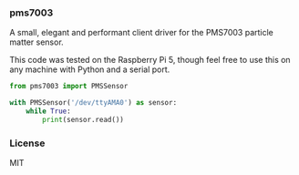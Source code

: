 ### pms7003

A small, elegant and performant client driver for the PMS7003 particle matter sensor.

This code was tested on the Raspberry Pi 5, though feel free to use this on any machine with Python and a serial port.

```python
from pms7003 import PMSSensor

with PMSSensor('/dev/ttyAMA0') as sensor:
    while True:
        print(sensor.read())
```

### License

MIT
